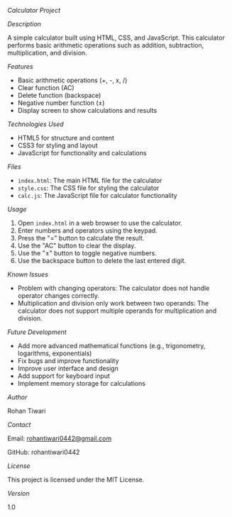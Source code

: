 _Calculator Project_


_Description_


A simple calculator built using HTML, CSS, and JavaScript. This calculator performs basic arithmetic operations such as addition, subtraction, multiplication, and division.


_Features_


- Basic arithmetic operations (+, -, x, /)
- Clear function (AC)
- Delete function (backspace)
- Negative number function (±)
- Display screen to show calculations and results


_Technologies Used_


- HTML5 for structure and content
- CSS3 for styling and layout
- JavaScript for functionality and calculations


_Files_


- `index.html`: The main HTML file for the calculator
- `style.css`: The CSS file for styling the calculator
- `calc.js`: The JavaScript file for calculator functionality


_Usage_


1. Open `index.html` in a web browser to use the calculator.
2. Enter numbers and operators using the keypad.
3. Press the "=" button to calculate the result.
4. Use the "AC" button to clear the display.
5. Use the "±" button to toggle negative numbers.
6. Use the backspace button to delete the last entered digit.


_Known Issues_


- Problem with changing operators: The calculator does not handle operator changes correctly.
- Multiplication and division only work between two operands: The calculator does not support multiple operands for multiplication and division.


_Future Development_


- Add more advanced mathematical functions (e.g., trigonometry, logarithms, exponentials)
- Fix bugs and improve functionality
- Improve user interface and design
- Add support for keyboard input
- Implement memory storage for calculations


_Author_


Rohan Tiwari


_Contact_


Email: rohantiwari0442@gmail.com

GitHub: rohantiwari0442


_License_


This project is licensed under the MIT License.


_Version_


1.0
